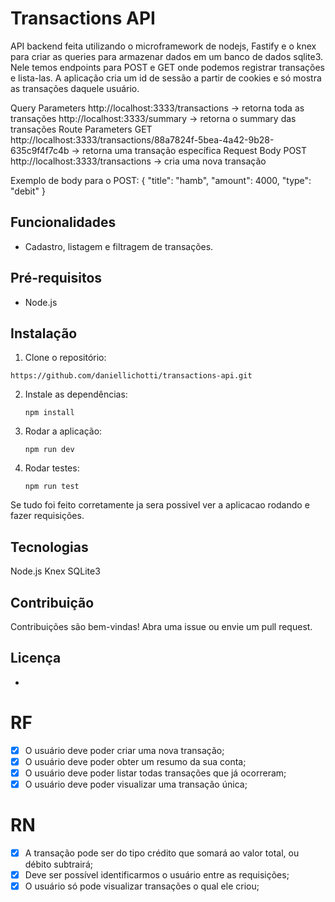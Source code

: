 # Transactions API

API backend feita utilizando o microframework de nodejs, Fastify e o knex para criar as queries para armazenar dados em um banco de dados sqlite3. Nele temos endpoints para POST e GET onde podemos registrar transações e lista-las. A aplicação cria um id de sessão a partir de cookies e só mostra as transações daquele usuário.

Query Parameters
  http://localhost:3333/transactions -> retorna toda as transações
  http://localhost:3333/summary -> retorna o summary das transações
Route Parameters
  GET http://localhost:3333/transactions/88a7824f-5bea-4a42-9b28-635c9f4f7c4b -> retorna uma transação específica
Request Body
  POST http://localhost:3333/transactions -> cria uma nova transação

Exemplo de body para o POST:
{
"title": "hamb",
"amount": 4000,
"type": "debit"
}

## Funcionalidades
- Cadastro, listagem e filtragem de transações.

## Pré-requisitos
- Node.js

## Instalação
1. Clone o repositório: 
  ```
  https://github.com/daniellichotti/transactions-api.git
  ```
2. Instale as dependências:
   ```
   npm install
   ```
3. Rodar a aplicação:
   ```
   npm run dev
   ```
4. Rodar testes:
   ```
   npm run test
   ```

Se tudo foi feito corretamente ja sera possivel ver a aplicacao rodando e fazer requisições.

## Tecnologias
Node.js
Knex
SQLite3

## Contribuição
Contribuições são bem-vindas! Abra uma issue ou envie um pull request.

## Licença
- 

# RF
- [x] O usuário deve poder criar uma nova transação;
- [x] O usuário deve poder obter um resumo da sua conta;
- [x] O usuário deve poder listar todas transações que já ocorreram;
- [x] O usuário deve poder visualizar uma transação única;
# RN
- [x] A transação pode ser do tipo crédito que somará ao valor total, ou débito subtrairá;
- [x] Deve ser possível identificarmos o usuário entre as requisições;
- [x] O usuário só pode visualizar transações o qual ele criou;
